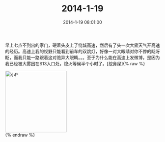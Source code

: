 ﻿---
title: "2014-1-19"
date: 2014-1-19 08:01:00
tags:
categories: 爸爸
---
早上七点不到出的家门，硬着头皮上了绕城高速，然后有了头一次大雾天气开高速的经历。高速上我的视野只能看到前车的双跳灯，好像一对大眼睛对你不停的眨呀眨，而我只能一路跟着这对诡异大眼睛。。。至于为什么能在高速上发微博，是因为我已经被大雾困在S13入口处，熄火等候半个小时了。[挖鼻屎] ​​​​ 
{% raw %}
<div style="width:500 px">
<div style="float:left; width:100 px"><img src="/images/4065dfcbjw1ecoixmfhc2j21kw0y0dpj.jpg" width="200" alt="小P"></div>
<div style="clear:both"></div>
</div>
{% endraw %}
